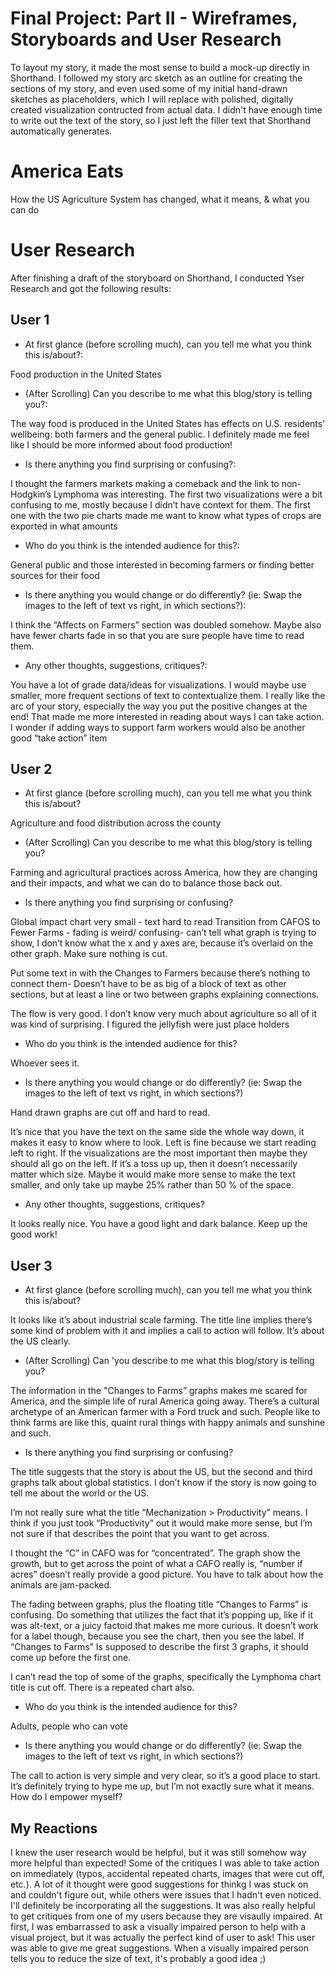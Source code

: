 # Final Project: Part II - Wireframes, Storyboards and User Research

To layout my story, it made the most sense to build a mock-up directly in Shorthand. I followed my story arc sketch as an outline for creating the sections of my story, and even used some of my initial hand-drawn sketches as placeholders, which I will replace with polished, digitally created visualization contructed from actual data. I didn't have enough time to write out the text of the story, so I just left the filler text that Shorthand automatically generates.

<script src="https://embed.shorthand.com/embed_9.js"></script>
<div data-shorthand-embed="carnegiemellon.shorthandstories.com/america-eats/"><h1>America Eats</h1><p>How the US Agriculture System has changed, 
what it means, & what you can do</p></div>


# User Research
After finishing a draft of the storyboard on Shorthand, I conducted Yser Research and got the following results:

## User 1
- At first glance (before scrolling much), can you tell me what you think this is/about?:

Food production in the United States

- (After Scrolling) Can you describe to me what this blog/story is telling you?:

The way food is produced in the United States has effects on U.S. residents’ wellbeing: both farmers and the general public. I definitely made me feel like I should be more informed about food production! 

- Is there anything you find surprising or confusing?:

I thought the farmers markets making a comeback and the link to non-Hodgkin’s Lymphoma was interesting. 
The first two visualizations were a bit confusing to me, mostly because I didn’t have context for them. The first one with the two pie charts made me want to know what types of crops are exported in what amounts

- Who do you think is the intended audience for this?:

General public and those interested in becoming farmers or finding better sources for their food

- Is there anything you would change or do differently? (ie: Swap the images to the left of text vs right, in which sections?):

I think the “Affects on Farmers” section was doubled somehow. Maybe also have fewer charts fade in so that you are sure people have time to read them.

- Any other thoughts, suggestions, critiques?:

You have a lot of grade data/ideas for visualizations. I would maybe use smaller, more frequent sections of text to contextualize them. 
I really like the arc of your story, especially the way you put the positive changes at the end! That made me more interested in reading about ways I can take action.
I wonder if adding ways to support farm workers would also be another good “take action” item

## User 2
- At first glance (before scrolling much), can you tell me what you think this is/about?

Agriculture and food distribution across the county

- (After Scrolling) Can you describe to me what this blog/story is telling you?

Farming and agricultural practices across America, how they are changing and their impacts, and what we can do to balance those back out.

- Is there anything you find surprising or confusing?

Global impact chart very small - text hard to read
Transition from CAFOS to Fewer Farms  - fading is weird/ confusing- can’t tell what graph is trying to show, I don’t know what the x and y axes are, because it’s overlaid on the other graph. Make sure nothing is cut. 

Put some text in with the Changes to Farmers because there’s nothing to connect them- Doesn’t have to be as big of a block of text as other sections, but at least a line or two between graphs explaining connections. 

The flow is very good. I don’t know very much about agriculture so all of it was kind of surprising. I figured the jellyfish were just place holders

- Who do you think is the intended audience for this?

Whoever sees it. 

- Is there anything you would change or do differently? (ie: Swap the images to the left of text vs right, in which sections?)

Hand drawn graphs are cut off and hard to read.

It’s nice that you have the text on the same side the whole way down, it makes it easy to know where to look. Left is fine because we start reading left to right. If the visualizations are the most important then maybe they should all go on the left. If it’s a toss up up, then it doesn’t necessarily matter which size. Maybe it would make more sense to make the text smaller, and only take up maybe 25% rather than 50 % of the space. 

- Any other thoughts, suggestions, critiques?

It looks really nice. You have a good light and dark balance. Keep up the good work!

## User 3
- At first glance (before scrolling much), can you tell me what you think this is/about?

It looks like it’s about industrial scale farming. The title line implies there’s some kind of problem with it and implies a call to action will follow. It’s about the US clearly.

- (After Scrolling) Can 'you describe to me what this blog/story is telling you?

The information in the "Changes to Farms” graphs makes me scared for America, and the simple life of rural America going away. There’s a cultural archetype of an American farmer with a Ford truck and such. People like to think farms are like this, quaint rural things with happy animals and sunshine and such. 

- Is there anything you find surprising or confusing?

The title suggests that the story is about the US, but the second and third graphs talk about global statistics. I don’t know if the story is now going to tell me about the world or the US.

I’m not really sure what the title “Mechanization > Productivity” means. I think if you just took “Productivity” out it would make more sense, but I’m not sure if that describes the point that you want to get across.

I thought the “C” in CAFO was for “concentrated”. The graph show the growth, but to get across the point of what a CAFO really is, “number if acres” doesn’t really provide a good picture. You have to talk about how the animals are jam-packed. 

The fading between graphs, plus the floating title “Changes to Farms” is confusing. Do something that utilizes the fact that it’s popping up, like if it was alt-text, or a juicy factoid that makes me more curious. It doesn’t work for a label though, because you see the chart, then you see the label. If “Changes to Farms” Is supposed to describe the first 3 graphs, it should come up before the first one. 

I can’t read the top of some of the graphs, specifically the Lymphoma chart title is cut off. There is a repeated chart also.


- Who do you think is the intended audience for this?

Adults, people who can vote

- Is there anything you would change or do differently? (ie: Swap the images to the left of text vs right, in which sections?)

The call to action is very simple and very clear, so it’s a good place to start. It’s definitely trying to hype me up, but I’m not exactly sure what it means. How do I empower myself?

## My Reactions
I knew the user research would be helpful, but it was still somehow way more helpful than expected! Some of the critiques I was able to take action on immediately (typos, accidental repeated charts, images that were cut off, etc.). A lot of it thought were good suggestions for thinkg I was stuck on and couldn't figure out, while others were issues that I hadn't even noticed. I'll definitely be incorporating all the suggestions. It was also really helpful to get critiques from one of my users because they are visaully impaired. At first, I was embarrassed to ask a visually impaired person to help with a visual project, but it was actually the perfect kind of user to ask! This user was able to give me great suggestions. When a visually impaired person tells you to reduce the size of text, it's probably a good idea ;)
